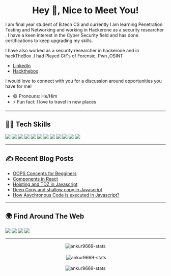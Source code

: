 <h1 align="center">Hey 👋, Nice to Meet You!</h1>


<div align="center">

<!-- ![Header Image](https://github.com/hsnice16/hsnice16/blob/main/Linked_Header_2.PNG) -->

</div>

I am final year student of B.tech CS and currently I am learning Penetration Testing and Networking and working in Hackerone as a security researcher . I have a keen interest in the Cyber Security field and has done certifications to keep upgrading my skills.


I have also worked as a security researcher  in hackerone and in hackTheBox .I had Played Ctf's of Forensic, Pwn ,OSINT


- [LinkedIn](https://www.linkedin.com/in/sanskar-r-2437381a1)
- [Hackthebox](https://app.hackthebox.com/profile/300428)

I would love to connect with you for a discussion around opportunities you have for me!

- 😄 Pronouns: He/Him
- ⚡ Fun fact: I love to travel in new places 

---

## 👨‍💻 Tech Skills

![](https://img.shields.io/badge/Linux-000000?style=for-the-badge&logo=Linux&logoColor=white)
![](https://img.shields.io/badge/Networking-1572B6?style=for-the-badge&logo=networking&logoColor=white)
![](https://img.shields.io/badge/BurpSuite-F7DF1E?style=for-the-badge&logo=burpsuite&logoColor=black)
![](https://img.shields.io/badge/Nmap-43853D?style=for-the-badge&logo=nmap&logoColor=white)
![](https://img.shields.io/badge/ProblemSolving-007ACC?style=for-the-badge&logo=problemsolving&logoColor=white)
![](https://img.shields.io/badge/Metasploit-20232A?style=for-the-badge&logo=metasploit&logoColor=61DAFB)
![](https://img.shields.io/badge/SqlMap-000000?style=for-the-badge&logo=sqlmap&logoColor=white)
![](https://img.shields.io/badge/PacketTracer-F05032?style=for-the-badge&logo=packettracert&logoColor=white)
![](https://img.shields.io/badge/Network-Security-00C7B7?style=for-the-badge&logo=networksecurity&logoColor=white)
![](https://img.shields.io/badge/Java-eb4c34?style=for-the-badge&logo=java&logoColor=black)
![](https://img.shields.io/badge/Android-51fc42?style=for-the-badge&logo=android&logoColor=black)
![](https://img.shields.io/badge/redux-0AC97F?style=for-the-badge&logo=redux&logoColor=white)

---

## ✍️ Recent Blog Posts

<!-- <table align="center">
  <tr>
    <td width="50%"> -->

<!-- BLOG-POST-LIST:START -->

- [OOPS Concepts for Begginers](https://hashnode.com/post/oops-concepts-easily-explained-ckseoyss00nttt2s1hl0jha0x)
- [Components in React](https://hashnode.com/post/lets-learn-about-components-in-react-js-ckonynmna0edz6ds1a6rc3f5e)
- [Hoisting and TDZ in Javascript](https://hashnode.com/post/what-is-hoisting-in-javascript-and-temporal-dead-zone-cky9ukzkj1btp5ns14v7n68pi)
- [Deep Copy and shallow copy in Javascript](https://hashnode.com/post/what-is-deep-copy-and-shallow-copy-in-javascript-ckyd72pjr03o03ks15joi5uor)
- [How Asychronous Code is executed in Javascript?](https://hashnode.com/post/how-asynchronous-code-is-executed-in-javascript-cky77u6hy0hk75ns1gqz50gu2)

<!-- BLOG-POST-LIST:END -->

<!-- </td>
  </tr>
</table> -->

---

## 🌍 Find Around The Web

<a href="https://github.com/Ankur9669"><img src="https://img.shields.io/badge/GitHub-100000?style=for-the-badge&logo=github&logoColor=white"/></a>
<a href="https://www.linkedin.com/in/ankur-gupta-0805a11a7/"><img src="https://img.shields.io/badge/LinkedIn-0077B5?style=for-the-badge&logo=linkedin&logoColor=white"/></a>
<a href="https://www.instagram.com/_.ankur._1904/"><img src="https://img.shields.io/badge/Instagram-E4405F?style=for-the-badge&logo=instagram&logoColor=white"/></a>
<a href="https://hashnode.com/@Ankur9669"><img src="https://img.shields.io/badge/Hashnode-2962FF?style=for-the-badge&logo=hashnode&logoColor=white"/></a>

---

<div align="center"><img align="center" src="https://github-readme-stats.vercel.app/api/top-langs?username=ankur9669&show_icons=true&locale=en&layout=compact" alt="ankur9669-stats" /></div>

<br>

<div align="center">&nbsp;<img align="center" src="https://github-readme-stats.vercel.app/api?username=ankur9669&show_icons=true&locale=en" alt="ankur9669-stats" />
</div>

<br>

<div align="center"><img align="center" src="https://github-readme-streak-stats.herokuapp.com/?user=ankur9669&" alt="ankur9669-stats" /></div>
